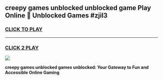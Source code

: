
## creepy games unblocked unblocked game Play Online 👋 Unblocked Games #zjil3
<h3>
<a href="https://premium.freeplayer.one?title=creepy_games_unblocked&ref=21F">CLICK TO PLAY</a></h3>
<hr>

<h3>
<a href="https://premium.freeplayer.one?title=creepy_games_unblocked&ref=21F">CLICK 2 PLAY</a>
  
</h3>

<a href="https://premium.freeplayer.one?title=creepy_games_unblocked&ref=21F/"><img src="https://clearcache.store/games.png"></a>


**creepy games unblocked games unblocked: Your Gateway to Fun and Accessible Online Gaming**
